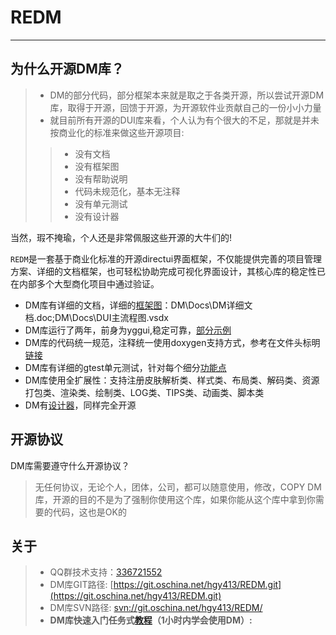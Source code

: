 # REDM  
---

## 为什么开源DM库？
> - DM的部分代码，部分框架本来就是取之于各类开源，所以尝试开源DM库，取得于开源，回馈于开源，为开源软件业贡献自己的一份小小力量
> - 就目前所有开源的DUI库来看，个人认为有个很大的不足，那就是并未按商业化的标准来做这些开源项目:
>> - 没有文档
>> - 没有框架图
>> - 没有帮助说明
>> - 代码未规范化，基本无注释
>> - 没有单元测试
>> - 没有设计器  

当然，瑕不掩瑜，个人还是非常佩服这些开源的大牛们的!
  
`REDM`是一套基于商业化标准的开源directui界面框架，不仅能提供完善的项目管理方案、详细的文档框架，也可轻松协助完成可视化界面设计，其核心库的稳定性已在内部多个大型商化项目中通过验证。

- DM库有详细的文档，详细的[框架图](http://hgy413.com/2086.html)：DM\Docs\DM详细文档.doc;DM\Docs\DUI主流程图.vsdx
- DM库运行了两年，前身为yggui,稳定可靠，[部分示例](http://hgy413.com/3392.html)
- DM库的代码统一规范，注释统一使用doxygen支持方式，参考在文件头标明[链接](http://hgy413.com/3388.html)
- DM库有详细的gtest单元测试，针对每个细分[功能点](http://hgy413.com/2020.html)
- DM库使用全扩展性：支持注册皮肤解析类、样式类、布局类、解码类、资源打包类、渲染类、绘制类、LOG类、TIPS类、动画类、脚本类
- DM有[设计器](http://hgy413.com/3382.html)，同样完全开源
  
  
## 开源协议
DM库需要遵守什么开源协议？
> 无任何协议，无论个人，团体，公司，都可以随意使用，修改，COPY DM库，开源的目的不是为了强制你使用这个库，如果你能从这个库中拿到你需要的代码，这也是OK的

## 关于  
>- QQ群技术支持：[336721552](http://shang.qq.com/wpa/qunwpa?idkey=a4eb76996f3c7cb6018a3ca375a5df3360ba818579f60516092edd9ed1de23a8)
>- DM库GIT路径:
    [https://git.oschina.net/hgy413/REDM.git](https://git.oschina.net/hgy413/REDM.git)
>- DM库SVN路径:
    [svn://git.oschina.net/hgy413/REDM/](svn://git.oschina.net/hgy413/REDM/)
>- **DM库快速入门任务式[教程](http://hgy413.com/3426.html)（1小时内学会使用DM）:**